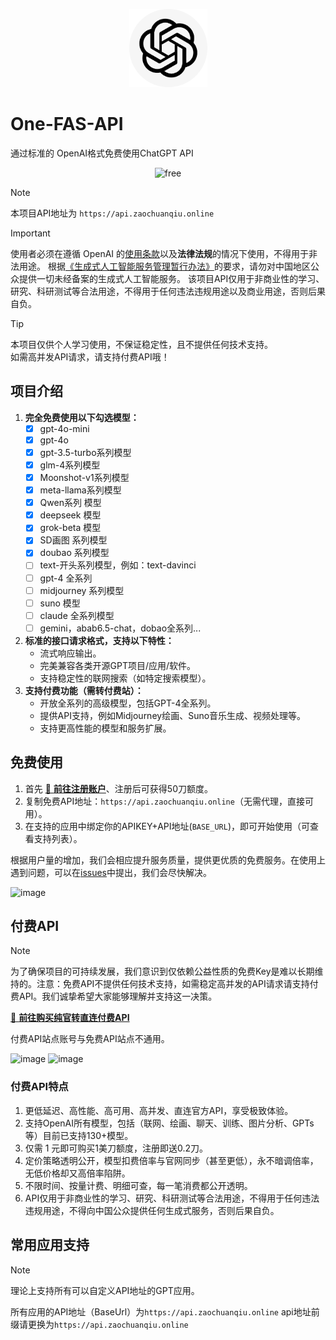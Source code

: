 <p align="center">
  <a href="https://github.com/qwq202/One-FAS-API"><img src="./img/R-C%2087.png" width="125" height="125" alt="free-chatgpt-api logo"></a>
</p>

# One-FAS-API

通过标准的 OpenAI格式免费使用ChatGPT API

<p align="center">
  <img src="https://img.shields.io/badge/FREE-100%25-green_blue" alt="free">
</p>

> [!NOTE]
> 本项目API地址为 `https://api.zaochuanqiu.online` 

> [!IMPORTANT]
> 使用者必须在遵循 OpenAI 的[使用条款](https://openai.com/policies/terms-of-use)以及**法律法规**的情况下使用，不得用于非法用途。
> 根据[《生成式人工智能服务管理暂行办法》](http://www.cac.gov.cn/2023-07/13/c_1690898327029107.htm)的要求，请勿对中国地区公众提供一切未经备案的生成式人工智能服务。
> 该项目API仅用于非商业性的学习、研究、科研测试等合法用途，不得用于任何违法违规用途以及商业用途，否则后果自负。

> [!TIP]
> 本项目仅供个人学习使用，不保证稳定性，且不提供任何技术支持。    
> 如需高并发API请求，请支持付费API哦！

## 项目介绍

1. **完全免费使用以下勾选模型：**
   + [x] gpt-4o-mini  
   + [x] gpt-4o
   + [x] gpt-3.5-turbo系列模型
   + [x] glm-4系列模型  
   + [x] Moonshot-v1系列模型  
   + [x] meta-llama系列模型
   + [x] Qwen系列 模型
   + [x] deepseek 模型
   + [x] grok-beta 模型
   + [x] SD画图 系列模型
   + [x] doubao 系列模型
   + [ ] text-开头系列模型，例如：text-davinci
   + [ ] gpt-4 全系列
   + [ ] midjourney 系列模型
   + [ ] suno 模型
   + [ ] claude 全系列模型
   + [ ] gemini，abab6.5-chat，dobao全系列...
2. **标准的接口请求格式，支持以下特性：**
   - 流式响应输出。  
   - 完美兼容各类开源GPT项目/应用/软件。  
   - 支持稳定性的联网搜索（如特定搜索模型）。  
3. **支持付费功能（需转付费站）：**
   - 开放全系列的高级模型，包括GPT-4全系列。  
   - 提供API支持，例如Midjourney绘画、Suno音乐生成、视频处理等。  
   - 支持更高性能的模型和服务扩展。  

## 免费使用

1. 首先 [🚀 **前往注册账户**](https://api.zaochuanqiu.online)、注册后可获得50刀额度。
2. 复制免费API地址：`https://api.zaochuanqiu.online`（无需代理，直接可用）。
3. 在支持的应用中绑定你的APIKEY+API地址(`BASE_URL`)，即可开始使用（可查看支持列表）。

根据用户量的增加，我们会相应提升服务质量，提供更优质的免费服务。在使用上遇到问题，可以在[issues](https://github.com/qwq202/One-FAS-API/issues)中提出，我们会尽快解决。

![image](https://github.com/user-attachments/assets/bd3f5b8e-21e0-4349-9c09-0449f98600d1)

## 付费API

> [!NOTE]
> 为了确保项目的可持续发展，我们意识到仅依赖公益性质的免费Key是难以长期维持的。注意：免费API不提供任何技术支持，如需稳定高并发的API请求请支持付费API。我们诚挚希望大家能够理解并支持这一决策。
> 
> [🚀 **前往购买纯官转直连付费API**](https://key.qunqin.org) 
> 
> 付费API站点账号与免费API站点不通用。
> 
![image](https://github.com/user-attachments/assets/43b77bd8-d331-4d62-a530-ed90a3f3d46f)
![image](https://github.com/user-attachments/assets/ce1ae9be-6666-49ea-a69d-1f574f447d54)


### 付费API特点

1. 更低延迟、高性能、高可用、高并发、直连官方API，享受极致体验。
2. 支持OpenAI所有模型，包括（联网、绘画、聊天、训练、图片分析、GPTs等）目前已支持130+模型。
3. 仅需 1 元即可购买1美刀额度，注册即送0.2刀。
4. 定价策略透明公开，模型扣费倍率与官网同步（甚至更低），永不暗调倍率，无低价格却又高倍率陷阱。
5. 不限时间、按量计费、明细可查，每一笔消费都公开透明。
6. API仅用于非商业性的学习、研究、科研测试等合法用途，不得用于任何违法违规用途，不得向中国公众提供任何生成式服务，否则后果自负。

## 常用应用支持

> [!NOTE]
> 理论上支持所有可以自定义API地址的GPT应用。
>
> 所有应用的API地址（BaseUrl）为`https://api.zaochuanqiu.online`
> api地址前缀请更换为`https://api.zaochuanqiu.online`
